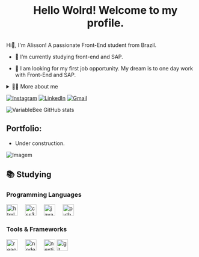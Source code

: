<!--título-->
<div id="user-content-toc">
  <ul align="center">
    <summary><h1 style="display: inline-block">Hello Wolrd! Welcome to my profile.</h1></summary>
</div>

<!-- Presentation -->
<p>
  Hi👋, I'm Alisson! A passionate Front-End student from Brazil.
  
  - 🌱 I’m currently studying front-end and SAP.

  - 🔭 I am looking for my first job opportunity. My dream is to one day work with Front-End and SAP.
</p>

<!-- Dropdown -->
<details>
  <summary>👨‍💻 More about me</summary>

  - 💬 I am 31 years old, currently living in Brazil. 
    I worked for in the civil engineering area and am currently transitioning my career to the programming area, I am dedicating myself to my new career, studying new languages ​​and tools, in addition to improving my English.

  - ⚡ I enjoy reading, whether it's a good book, as well as watching movies and playing games, but I haven't played for a long time because I leave that time for my studies! I believe that our personal interests contribute to a more refined perception of things and problem-solving. \o/
</details>

<!-- Links -->
[![Instagram](https://img.shields.io/badge/Instagram-E4405F?style=for-the-badge&logo=instagram&logoColor=white)](https://www.instagram.com/lincoln_developer/)
[![LinkedIn](https://img.shields.io/badge/LinkedIn-0077B5?style=for-the-badge&logo=linkedin&logoColor=white)](https://www.linkedin.com/in/alisson-lincoln-869a4723b/)
[![Gmail](https://img.shields.io/badge/Gmail-D14836?style=for-the-badge&logo=gmail&logoColor=white)](https://mail.google.com/mail/u/0/?tab=rm&ogbl#inbox)


<!-- GithubStats -->
![VariableBee GitHub stats](https://github-readme-stats.vercel.app/api?username=alradev&show_icons=true&theme=dark)

<!-- Portfolio -->
## Portfolio:
- Under construction.

<!-- GIF -->
<p align="left">
  <img align="center" src="https://media1.giphy.com/media/v1.Y2lkPTc5MGI3NjExYzFrZTRvMDhreWpkYm13YnNsN243d3E0dTlzYTI3dng0bzZ4aGxyaiZlcD12MV9pbnRlcm5hbF9naWZfYnlfaWQmY3Q9Zw/qgQUggAC3Pfv687qPC/giphy.gif" alt="Imagem">
</p>

## 📚  Studying
<!-- Studying: Programming Languages -->
  <div style="flex-basis: 48%;">
    <h3>Programming Languages</h3>
  <img src="https://cdn.jsdelivr.net/gh/devicons/devicon/icons/html5/html5-original.svg" height="30" alt="html5 logo"  />
  <img width="12" />
  <img src="https://cdn.jsdelivr.net/gh/devicons/devicon/icons/css3/css3-original.svg" height="30" alt="css3 logo"  />
  <img width="12" />
  <img src="https://cdn.jsdelivr.net/gh/devicons/devicon/icons/javascript/javascript-original.svg" height="30" alt="javascript logo"  />
  <img width="12" />
  <img src="https://cdn.jsdelivr.net/gh/devicons/devicon/icons/python/python-original.svg" height="30" alt="python logo"  />
  <img width="12" />
</div>

###
  </div>
  
  <!-- Studying: Tools & Frameworks -->
  <div style="flex-basis: 48%;">
    <h3>Tools & Frameworks</h3>
  <img src="https://cdn.jsdelivr.net/gh/devicons/devicon/icons/react/react-original.svg" height="30" alt="react logo"  />
  <img width="12" />
  <img src="https://cdn.jsdelivr.net/gh/devicons/devicon/icons/nodejs/nodejs-original-wordmark.svg" height="30" alt="nodejs logo"  />
  <img width="12" />
  <img src="https://cdn.jsdelivr.net/gh/devicons/devicon/icons/nextjs/nextjs-original.svg" height="30" alt="nextjs logo"  />
  <img src="https://cdn.jsdelivr.net/gh/devicons/devicon/icons/git/git-original.svg" height="30" alt="git logo"  />
</div>

